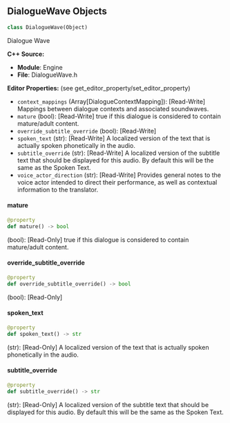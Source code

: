 ## DialogueWave Objects

```python
class DialogueWave(Object)
```

Dialogue Wave

**C++ Source:**

- **Module**: Engine
- **File**: DialogueWave.h

**Editor Properties:** (see get_editor_property/set_editor_property)

- ``context_mappings`` (Array[DialogueContextMapping]):  [Read-Write] Mappings between dialogue contexts and associated soundwaves.
- ``mature`` (bool):  [Read-Write] true if this dialogue is considered to contain mature/adult content.
- ``override_subtitle_override`` (bool):  [Read-Write]
- ``spoken_text`` (str):  [Read-Write] A localized version of the text that is actually spoken phonetically in the audio.
- ``subtitle_override`` (str):  [Read-Write] A localized version of the subtitle text that should be displayed for this audio. By default this will be the same as the Spoken Text.
- ``voice_actor_direction`` (str):  [Read-Write] Provides general notes to the voice actor intended to direct their performance, as well as contextual information to the translator.

<a id="unreal.DialogueWave.mature"></a>

#### mature

```python
@property
def mature() -> bool
```

(bool):  [Read-Only] true if this dialogue is considered to contain mature/adult content.

<a id="unreal.DialogueWave.override_subtitle_override"></a>

#### override_subtitle_override

```python
@property
def override_subtitle_override() -> bool
```

(bool):  [Read-Only]

<a id="unreal.DialogueWave.spoken_text"></a>

#### spoken_text

```python
@property
def spoken_text() -> str
```

(str):  [Read-Only] A localized version of the text that is actually spoken phonetically in the audio.

<a id="unreal.DialogueWave.subtitle_override"></a>

#### subtitle_override

```python
@property
def subtitle_override() -> str
```

(str):  [Read-Only] A localized version of the subtitle text that should be displayed for this audio. By default this will be the same as the Spoken Text.

<a id="unreal.DocumentationActor"></a>